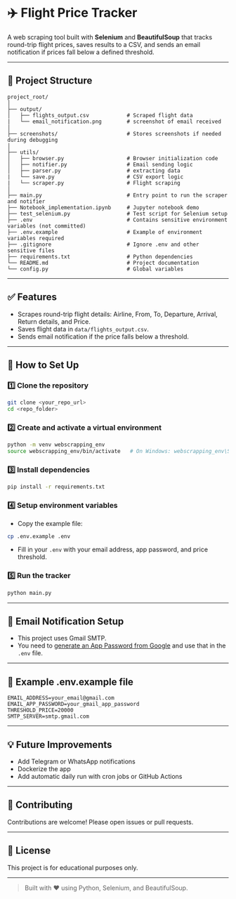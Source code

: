 # ✈️ Flight Price Tracker

A web scraping tool built with **Selenium** and **BeautifulSoup** that tracks round-trip flight prices, saves results to a CSV, and sends an email notification if prices fall below a defined threshold.

---

## 📁 Project Structure
```
project_root/
│
├── output/
│   ├── flights_output.csv            # Scraped flight data
|   └── email_notification.png        # screenshot of email received
│
├── screenshots/                      # Stores screenshots if needed during debugging
│
├── utils/
│   ├── browser.py                    # Browser initialization code
│   ├── notifier.py                   # Email sending logic
│   ├── parser.py                     # extracting data
|   └── save.py                       # CSV export logic
|   └── scraper.py                    # Flight scraping 
│
├── main.py                           # Entry point to run the scraper and notifier
├── Notebook_implementation.ipynb     # Jupyter notebook demo
├── test_selenium.py                  # Test script for Selenium setup
├── .env                              # Contains sensitive environment variables (not committed)
├── .env.example                      # Example of environment variables required
├── .gitignore                        # Ignore .env and other sensitive files
├── requirements.txt                  # Python dependencies
└── README.md                         # Project documentation
└── config.py                         # Global variables
```

---

## ✅ Features
- Scrapes round-trip flight details: Airline, From, To, Departure, Arrival, Return details, and Price.
- Saves flight data in `data/flights_output.csv`.
- Sends email notification if the price falls below a threshold.

---

## 🚀 How to Set Up

### 1️⃣ Clone the repository
```bash
git clone <your_repo_url>
cd <repo_folder>
```

### 2️⃣ Create and activate a virtual environment
```bash
python -m venv webscrapping_env
source webscrapping_env/bin/activate   # On Windows: webscrapping_env\Scripts\activate
```

### 3️⃣ Install dependencies
```bash
pip install -r requirements.txt
```

### 4️⃣ Setup environment variables
- Copy the example file:
```bash
cp .env.example .env
```
- Fill in your `.env` with your email address, app password, and price threshold.

### 5️⃣ Run the tracker
```bash
python main.py
```

---

## 📧 Email Notification Setup
- This project uses Gmail SMTP.
- You need to [generate an App Password from Google](https://support.google.com/accounts/answer/185833?hl=en) and use that in the `.env` file.

---

## 📜 Example .env.example file
```env
EMAIL_ADDRESS=your_email@gmail.com
EMAIL_APP_PASSWORD=your_gmail_app_password
THRESHOLD_PRICE=20000
SMTP_SERVER=smtp.gmail.com
```

---

## 💡 Future Improvements
- Add Telegram or WhatsApp notifications
- Dockerize the app
- Add automatic daily run with cron jobs or GitHub Actions

---

## 🤝 Contributing
Contributions are welcome! Please open issues or pull requests.

---

## 📄 License
This project is for educational purposes only.

---

> Built with ❤️ using Python, Selenium, and BeautifulSoup.

